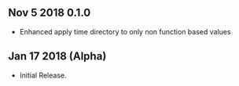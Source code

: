 ## Nov 5 2018 0.1.0
  * Enhanced apply time directory to only non function based values

## Jan 17 2018 (Alpha)

  * Initial Release.
